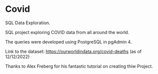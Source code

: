 # Covid
SQL Data Exploration.

SQL project exploring COVID data from all around the world.

The queries were developed using PostgreSQL in pgAdmin 4.

Link to the dataset: https://ourworldindata.org/covid-deaths (as of 12/12/2022)

Thanks to Alex Freberg for his fantastic tutorial on creating thiw Project.
